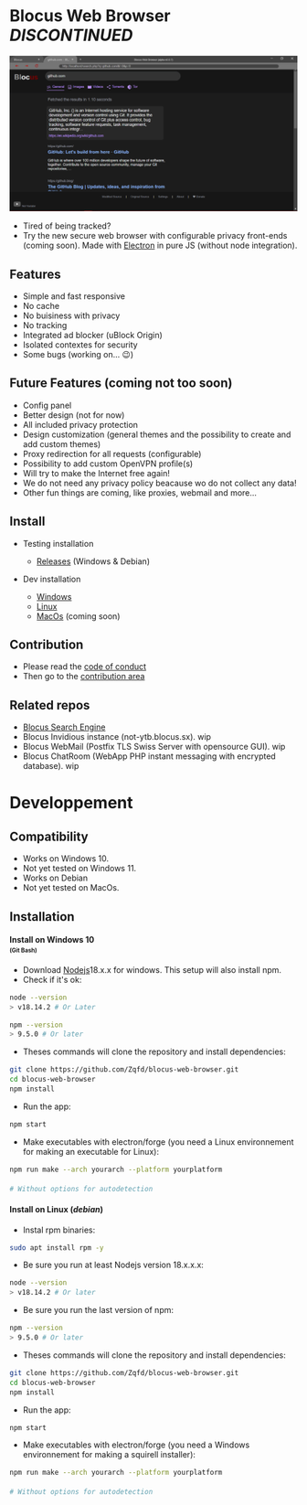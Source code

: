# Blocus Web Browser ***DISCONTINUED***
![preview](src/img/preview.png)

- Tired of being tracked?
- Try the new secure web browser with configurable privacy front-ends (coming soon).
Made with [Electron](https://github.com/electron/electron) in pure JS (without node integration).

## Features
- Simple and fast responsive
- No cache
- No buisiness with privacy
- No tracking
- Integrated ad blocker (uBlock Origin)
- Isolated contextes for security
- Some bugs (working on... :wink:)

## Future Features (coming not too soon)
- Config panel
- Better design (not for now)
- All included privacy protection
- Design customization (general themes and the possibility to create and add custom themes)
- Proxy redirection for all requests (configurable)
- Possibility to add custom OpenVPN profile(s)
- Will try to make the Internet free again!
- We do not need any privacy policy beacause wo do not collect any data!
- Other fun things are coming, like proxies, webmail and more...

## Install

- Testing installation
    - [Releases](https://github.com/blocus-org/blocus-web-browser/tags) (Windows & Debian)

- Dev installation
    - [Windows](#installwin)
    - [Linux](#installdeb)
    - [MacOs](#installmac) (coming soon)

## Contribution

- Please read the [code of conduct](https://github.com/Zqfd/blocus-web-browser/blob/main/CODE_OF_CONDUCT.md)
- Then go to the [contribution area](https://github.com/Zqfd/blocus-web-browser/blob/main/CONTRIBUTING.md)
## Related repos

- [Blocus Search Engine](https://github.com/Zqfd/blocus-search-engine)
- Blocus Invidious instance (not-ytb.blocus.sx). wip
- Blocus WebMail (Postfix TLS Swiss Server with opensource GUI). wip
- Blocus ChatRoom (WebApp PHP instant messaging with encrypted database). wip

# Developpement

## Compatibility
- Works on Windows 10.
- Not yet tested on Windows 11.
- Works on Debian
- Not yet tested on MacOs.

## <a name="install">Installation<a>

#### <a name="installwin">Install on Windows 10</a><br><span style="font-size:10px;">(Git Bash)</span>

- Download [Nodejs](https://nodejs.org/en/download/)18.x.x for windows. This setup will also install npm.
- Check if it's ok:
```sh
node --version
> v18.14.2 # Or Later
```
```sh
npm --version
> 9.5.0 # Or later
```
- Theses commands will clone the repository and install dependencies:<br>
```sh
git clone https://github.com/Zqfd/blocus-web-browser.git
cd blocus-web-browser
npm install
```
- Run the app:
```sh
npm start
```
- Make executables with electron/forge (you need a Linux environnement for making an executable for Linux):
```sh
npm run make --arch yourarch --platform yourplatform 

# Without options for autodetection
```

#### <a name="installdeb">Install on Linux</a> (*debian*)
- Instal rpm binaries:
```sh
sudo apt install rpm -y
```
- Be sure you run at least Nodejs version 18.x.x.x:
```sh
node --version
> v18.14.2 # Or later
```
- Be sure you run the last version of npm:
```sh
npm --version
> 9.5.0 # Or later
```
- Theses commands will clone the repository and install dependencies:
```sh
git clone https://github.com/Zqfd/blocus-web-browser.git
cd blocus-web-browser
npm install
```
- Run the app:
```sh
npm start
```
- Make executables with electron/forge (you need a Windows environnement for making a squirell installer):
```sh
npm run make --arch yourarch --platform yourplatform 

# Without options for autodetection
```

